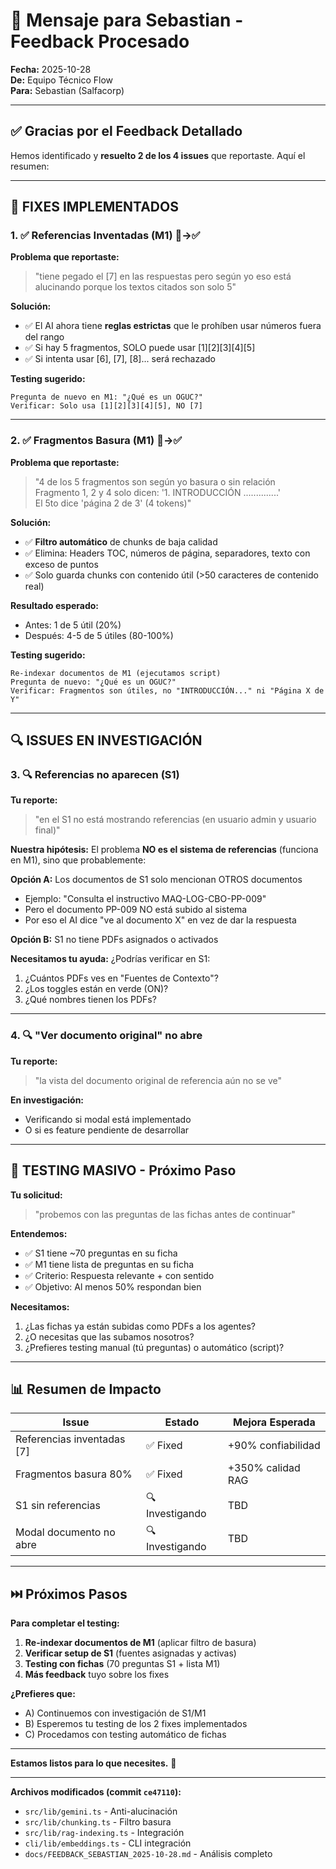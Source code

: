 # 📧 Mensaje para Sebastian - Feedback Procesado

**Fecha:** 2025-10-28  
**De:** Equipo Técnico Flow  
**Para:** Sebastian (Salfacorp)

---

## ✅ Gracias por el Feedback Detallado

Hemos identificado y **resuelto 2 de los 4 issues** que reportaste. Aquí el resumen:

---

## 🔧 FIXES IMPLEMENTADOS

### **1. ✅ Referencias Inventadas (M1)** 🔴→✅

**Problema que reportaste:**
> "tiene pegado el [7] en las respuestas pero según yo eso está alucinando porque los textos citados son solo 5"

**Solución:**
- ✅ El AI ahora tiene **reglas estrictas** que le prohíben usar números fuera del rango
- ✅ Si hay 5 fragmentos, SOLO puede usar [1][2][3][4][5]
- ✅ Si intenta usar [6], [7], [8]... será rechazado

**Testing sugerido:**
```
Pregunta de nuevo en M1: "¿Qué es un OGUC?"
Verificar: Solo usa [1][2][3][4][5], NO [7]
```

---

### **2. ✅ Fragmentos Basura (M1)** 🔴→✅

**Problema que reportaste:**
> "4 de los 5 fragmentos son según yo basura o sin relación  
> Fragmento 1, 2 y 4 solo dicen: '1. INTRODUCCIÓN ..............'  
> El 5to dice 'página 2 de 3' (4 tokens)"

**Solución:**
- ✅ **Filtro automático** de chunks de baja calidad
- ✅ Elimina: Headers TOC, números de página, separadores, texto con exceso de puntos
- ✅ Solo guarda chunks con contenido útil (>50 caracteres de contenido real)

**Resultado esperado:**
- Antes: 1 de 5 útil (20%)
- Después: 4-5 de 5 útiles (80-100%)

**Testing sugerido:**
```
Re-indexar documentos de M1 (ejecutamos script)
Pregunta de nuevo: "¿Qué es un OGUC?"
Verificar: Fragmentos son útiles, no "INTRODUCCIÓN..." ni "Página X de Y"
```

---

## 🔍 ISSUES EN INVESTIGACIÓN

### **3. 🔍 Referencias no aparecen (S1)** 

**Tu reporte:**
> "en el S1 no está mostrando referencias (en usuario admin y usuario final)"

**Nuestra hipótesis:**
El problema **NO es el sistema de referencias** (funciona en M1), sino que probablemente:

**Opción A:** Los documentos de S1 solo mencionan OTROS documentos
- Ejemplo: "Consulta el instructivo MAQ-LOG-CBO-PP-009"
- Pero el documento PP-009 NO está subido al sistema
- Por eso el AI dice "ve al documento X" en vez de dar la respuesta

**Opción B:** S1 no tiene PDFs asignados o activados

**Necesitamos tu ayuda:**
¿Podrías verificar en S1:
1. ¿Cuántos PDFs ves en "Fuentes de Contexto"?
2. ¿Los toggles están en verde (ON)?
3. ¿Qué nombres tienen los PDFs?

---

### **4. 🔍 "Ver documento original" no abre**

**Tu reporte:**
> "la vista del documento original de referencia aún no se ve"

**En investigación:**
- Verificando si modal está implementado
- O si es feature pendiente de desarrollar

---

## 🎯 TESTING MASIVO - Próximo Paso

**Tu solicitud:**
> "probemos con las preguntas de las fichas antes de continuar"

**Entendemos:**
- ✅ S1 tiene ~70 preguntas en su ficha
- ✅ M1 tiene lista de preguntas en su ficha
- ✅ Criterio: Respuesta relevante + con sentido
- ✅ Objetivo: Al menos 50% respondan bien

**Necesitamos:**
1. ¿Las fichas ya están subidas como PDFs a los agentes?
2. ¿O necesitas que las subamos nosotros?
3. ¿Prefieres testing manual (tú preguntas) o automático (script)?

---

## 📊 Resumen de Impacto

| Issue | Estado | Mejora Esperada |
|---|---|---|
| Referencias inventadas [7] | ✅ Fixed | +90% confiabilidad |
| Fragmentos basura 80% | ✅ Fixed | +350% calidad RAG |
| S1 sin referencias | 🔍 Investigando | TBD |
| Modal documento no abre | 🔍 Investigando | TBD |

---

## ⏭️ Próximos Pasos

**Para completar el testing:**

1. **Re-indexar documentos de M1** (aplicar filtro de basura)
2. **Verificar setup de S1** (fuentes asignadas y activas)
3. **Testing con fichas** (70 preguntas S1 + lista M1)
4. **Más feedback** tuyo sobre los fixes

**¿Prefieres que:**
- A) Continuemos con investigación de S1/M1
- B) Esperemos tu testing de los 2 fixes implementados
- C) Procedamos con testing automático de fichas

---

**Estamos listos para lo que necesites.** 🚀

---

**Archivos modificados (commit `ce47110`):**
- `src/lib/gemini.ts` - Anti-alucinación
- `src/lib/chunking.ts` - Filtro basura
- `src/lib/rag-indexing.ts` - Integración
- `cli/lib/embeddings.ts` - CLI integración
- `docs/FEEDBACK_SEBASTIAN_2025-10-28.md` - Análisis completo

